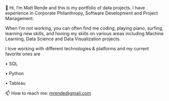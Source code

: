 👋 Hi, I’m Matt Rende and this is my portfolio of data projects. I have experience in Corporate Philanthropy, Software Development and Project Management.

When I'm not working, you can often find me coding, playing piano, surfing, learning new skills, and honing my skills on various areas including Machine Learning, Data Science and Data Visualization projects.

I love working with different technologies & platforms and my current favorite ones are

•	SQL

•	Python

•	Tableau

📫 How to reach me: mrende@gmail.com

<!---
mrende1986/mrende1986 is a ✨ special ✨ repository because its `README.md` (this file) appears on your GitHub profile.
You can click the Preview link to take a look at your changes.
--->
